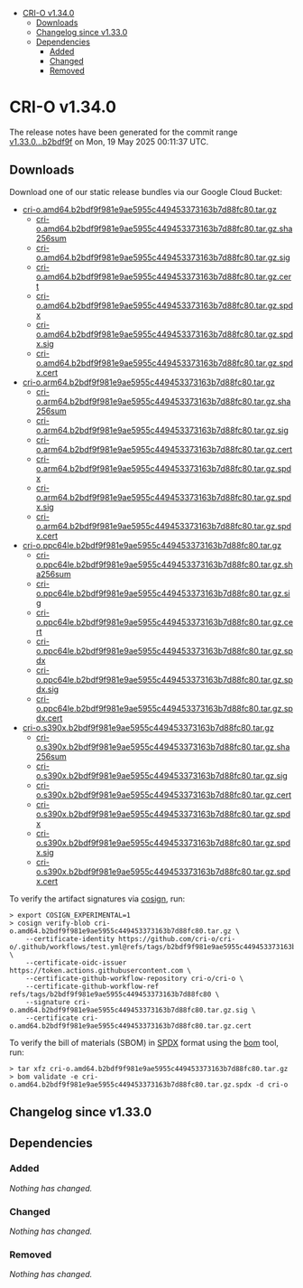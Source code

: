 - [CRI-O v1.34.0](#cri-o-v1340)
  - [Downloads](#downloads)
  - [Changelog since v1.33.0](#changelog-since-v1330)
  - [Dependencies](#dependencies)
    - [Added](#added)
    - [Changed](#changed)
    - [Removed](#removed)

# CRI-O v1.34.0

The release notes have been generated for the commit range
[v1.33.0...b2bdf9f](https://github.com/cri-o/cri-o/compare/v1.33.0...v1.34.0) on Mon, 19 May 2025 00:11:37 UTC.

## Downloads

Download one of our static release bundles via our Google Cloud Bucket:

- [cri-o.amd64.b2bdf9f981e9ae5955c449453373163b7d88fc80.tar.gz](https://storage.googleapis.com/cri-o/artifacts/cri-o.amd64.b2bdf9f981e9ae5955c449453373163b7d88fc80.tar.gz)
  - [cri-o.amd64.b2bdf9f981e9ae5955c449453373163b7d88fc80.tar.gz.sha256sum](https://storage.googleapis.com/cri-o/artifacts/cri-o.amd64.b2bdf9f981e9ae5955c449453373163b7d88fc80.tar.gz.sha256sum)
  - [cri-o.amd64.b2bdf9f981e9ae5955c449453373163b7d88fc80.tar.gz.sig](https://storage.googleapis.com/cri-o/artifacts/cri-o.amd64.b2bdf9f981e9ae5955c449453373163b7d88fc80.tar.gz.sig)
  - [cri-o.amd64.b2bdf9f981e9ae5955c449453373163b7d88fc80.tar.gz.cert](https://storage.googleapis.com/cri-o/artifacts/cri-o.amd64.b2bdf9f981e9ae5955c449453373163b7d88fc80.tar.gz.cert)
  - [cri-o.amd64.b2bdf9f981e9ae5955c449453373163b7d88fc80.tar.gz.spdx](https://storage.googleapis.com/cri-o/artifacts/cri-o.amd64.b2bdf9f981e9ae5955c449453373163b7d88fc80.tar.gz.spdx)
  - [cri-o.amd64.b2bdf9f981e9ae5955c449453373163b7d88fc80.tar.gz.spdx.sig](https://storage.googleapis.com/cri-o/artifacts/cri-o.amd64.b2bdf9f981e9ae5955c449453373163b7d88fc80.tar.gz.spdx.sig)
  - [cri-o.amd64.b2bdf9f981e9ae5955c449453373163b7d88fc80.tar.gz.spdx.cert](https://storage.googleapis.com/cri-o/artifacts/cri-o.amd64.b2bdf9f981e9ae5955c449453373163b7d88fc80.tar.gz.spdx.cert)
- [cri-o.arm64.b2bdf9f981e9ae5955c449453373163b7d88fc80.tar.gz](https://storage.googleapis.com/cri-o/artifacts/cri-o.arm64.b2bdf9f981e9ae5955c449453373163b7d88fc80.tar.gz)
  - [cri-o.arm64.b2bdf9f981e9ae5955c449453373163b7d88fc80.tar.gz.sha256sum](https://storage.googleapis.com/cri-o/artifacts/cri-o.arm64.b2bdf9f981e9ae5955c449453373163b7d88fc80.tar.gz.sha256sum)
  - [cri-o.arm64.b2bdf9f981e9ae5955c449453373163b7d88fc80.tar.gz.sig](https://storage.googleapis.com/cri-o/artifacts/cri-o.arm64.b2bdf9f981e9ae5955c449453373163b7d88fc80.tar.gz.sig)
  - [cri-o.arm64.b2bdf9f981e9ae5955c449453373163b7d88fc80.tar.gz.cert](https://storage.googleapis.com/cri-o/artifacts/cri-o.arm64.b2bdf9f981e9ae5955c449453373163b7d88fc80.tar.gz.cert)
  - [cri-o.arm64.b2bdf9f981e9ae5955c449453373163b7d88fc80.tar.gz.spdx](https://storage.googleapis.com/cri-o/artifacts/cri-o.arm64.b2bdf9f981e9ae5955c449453373163b7d88fc80.tar.gz.spdx)
  - [cri-o.arm64.b2bdf9f981e9ae5955c449453373163b7d88fc80.tar.gz.spdx.sig](https://storage.googleapis.com/cri-o/artifacts/cri-o.arm64.b2bdf9f981e9ae5955c449453373163b7d88fc80.tar.gz.spdx.sig)
  - [cri-o.arm64.b2bdf9f981e9ae5955c449453373163b7d88fc80.tar.gz.spdx.cert](https://storage.googleapis.com/cri-o/artifacts/cri-o.arm64.b2bdf9f981e9ae5955c449453373163b7d88fc80.tar.gz.spdx.cert)
- [cri-o.ppc64le.b2bdf9f981e9ae5955c449453373163b7d88fc80.tar.gz](https://storage.googleapis.com/cri-o/artifacts/cri-o.ppc64le.b2bdf9f981e9ae5955c449453373163b7d88fc80.tar.gz)
  - [cri-o.ppc64le.b2bdf9f981e9ae5955c449453373163b7d88fc80.tar.gz.sha256sum](https://storage.googleapis.com/cri-o/artifacts/cri-o.ppc64le.b2bdf9f981e9ae5955c449453373163b7d88fc80.tar.gz.sha256sum)
  - [cri-o.ppc64le.b2bdf9f981e9ae5955c449453373163b7d88fc80.tar.gz.sig](https://storage.googleapis.com/cri-o/artifacts/cri-o.ppc64le.b2bdf9f981e9ae5955c449453373163b7d88fc80.tar.gz.sig)
  - [cri-o.ppc64le.b2bdf9f981e9ae5955c449453373163b7d88fc80.tar.gz.cert](https://storage.googleapis.com/cri-o/artifacts/cri-o.ppc64le.b2bdf9f981e9ae5955c449453373163b7d88fc80.tar.gz.cert)
  - [cri-o.ppc64le.b2bdf9f981e9ae5955c449453373163b7d88fc80.tar.gz.spdx](https://storage.googleapis.com/cri-o/artifacts/cri-o.ppc64le.b2bdf9f981e9ae5955c449453373163b7d88fc80.tar.gz.spdx)
  - [cri-o.ppc64le.b2bdf9f981e9ae5955c449453373163b7d88fc80.tar.gz.spdx.sig](https://storage.googleapis.com/cri-o/artifacts/cri-o.ppc64le.b2bdf9f981e9ae5955c449453373163b7d88fc80.tar.gz.spdx.sig)
  - [cri-o.ppc64le.b2bdf9f981e9ae5955c449453373163b7d88fc80.tar.gz.spdx.cert](https://storage.googleapis.com/cri-o/artifacts/cri-o.ppc64le.b2bdf9f981e9ae5955c449453373163b7d88fc80.tar.gz.spdx.cert)
- [cri-o.s390x.b2bdf9f981e9ae5955c449453373163b7d88fc80.tar.gz](https://storage.googleapis.com/cri-o/artifacts/cri-o.s390x.b2bdf9f981e9ae5955c449453373163b7d88fc80.tar.gz)
  - [cri-o.s390x.b2bdf9f981e9ae5955c449453373163b7d88fc80.tar.gz.sha256sum](https://storage.googleapis.com/cri-o/artifacts/cri-o.s390x.b2bdf9f981e9ae5955c449453373163b7d88fc80.tar.gz.sha256sum)
  - [cri-o.s390x.b2bdf9f981e9ae5955c449453373163b7d88fc80.tar.gz.sig](https://storage.googleapis.com/cri-o/artifacts/cri-o.s390x.b2bdf9f981e9ae5955c449453373163b7d88fc80.tar.gz.sig)
  - [cri-o.s390x.b2bdf9f981e9ae5955c449453373163b7d88fc80.tar.gz.cert](https://storage.googleapis.com/cri-o/artifacts/cri-o.s390x.b2bdf9f981e9ae5955c449453373163b7d88fc80.tar.gz.cert)
  - [cri-o.s390x.b2bdf9f981e9ae5955c449453373163b7d88fc80.tar.gz.spdx](https://storage.googleapis.com/cri-o/artifacts/cri-o.s390x.b2bdf9f981e9ae5955c449453373163b7d88fc80.tar.gz.spdx)
  - [cri-o.s390x.b2bdf9f981e9ae5955c449453373163b7d88fc80.tar.gz.spdx.sig](https://storage.googleapis.com/cri-o/artifacts/cri-o.s390x.b2bdf9f981e9ae5955c449453373163b7d88fc80.tar.gz.spdx.sig)
  - [cri-o.s390x.b2bdf9f981e9ae5955c449453373163b7d88fc80.tar.gz.spdx.cert](https://storage.googleapis.com/cri-o/artifacts/cri-o.s390x.b2bdf9f981e9ae5955c449453373163b7d88fc80.tar.gz.spdx.cert)

To verify the artifact signatures via [cosign](https://github.com/sigstore/cosign), run:

```console
> export COSIGN_EXPERIMENTAL=1
> cosign verify-blob cri-o.amd64.b2bdf9f981e9ae5955c449453373163b7d88fc80.tar.gz \
    --certificate-identity https://github.com/cri-o/cri-o/.github/workflows/test.yml@refs/tags/b2bdf9f981e9ae5955c449453373163b7d88fc80 \
    --certificate-oidc-issuer https://token.actions.githubusercontent.com \
    --certificate-github-workflow-repository cri-o/cri-o \
    --certificate-github-workflow-ref refs/tags/b2bdf9f981e9ae5955c449453373163b7d88fc80 \
    --signature cri-o.amd64.b2bdf9f981e9ae5955c449453373163b7d88fc80.tar.gz.sig \
    --certificate cri-o.amd64.b2bdf9f981e9ae5955c449453373163b7d88fc80.tar.gz.cert
```

To verify the bill of materials (SBOM) in [SPDX](https://spdx.org) format using the [bom](https://sigs.k8s.io/bom) tool, run:

```console
> tar xfz cri-o.amd64.b2bdf9f981e9ae5955c449453373163b7d88fc80.tar.gz
> bom validate -e cri-o.amd64.b2bdf9f981e9ae5955c449453373163b7d88fc80.tar.gz.spdx -d cri-o
```

## Changelog since v1.33.0

## Dependencies

### Added
_Nothing has changed._

### Changed
_Nothing has changed._

### Removed
_Nothing has changed._

